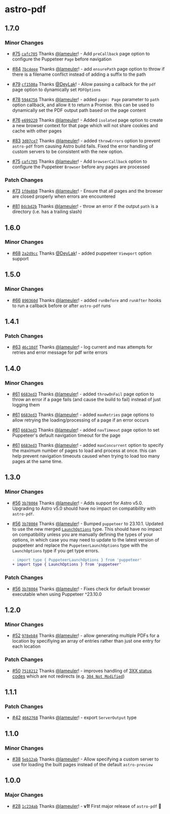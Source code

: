 # astro-pdf

## 1.7.0

### Minor Changes

- [#75](https://github.com/lameuler/astro-pdf/pull/75) [`cafc705`](https://github.com/lameuler/astro-pdf/commit/cafc7057315c83224661eab46e5ea2303402e3f8) Thanks [@lameuler](https://github.com/lameuler)! - Add `preCallback` page option to configure the Puppeteer `Page` before navigation

- [#84](https://github.com/lameuler/astro-pdf/pull/84) [`7bc4eee`](https://github.com/lameuler/astro-pdf/commit/7bc4eee358450f1faeea6946bd1c001ac55034b2) Thanks [@lameuler](https://github.com/lameuler)! - add `ensurePath` page option to throw if there is a filename conflict instead of adding a suffix to the path

- [#79](https://github.com/lameuler/astro-pdf/pull/79) [`cf1500a`](https://github.com/lameuler/astro-pdf/commit/cf1500a511b288838d33c92c29bcad12c8707924) Thanks [@DeyLak](https://github.com/DeyLak)! - Allow passing a callback for the `pdf` page option to dynamically set `PDFOptions`

- [#78](https://github.com/lameuler/astro-pdf/pull/78) [`5944756`](https://github.com/lameuler/astro-pdf/commit/59447569b6f30f7d657a52572c2f3b38a8429866) Thanks [@lameuler](https://github.com/lameuler)! - added `page: Page` parameter to `path` option callback, and allow it to return a Promise. this can be used to dynamically set the PDF output path based on the page content

- [#76](https://github.com/lameuler/astro-pdf/pull/76) [`e699220`](https://github.com/lameuler/astro-pdf/commit/e69922090de74bbfbc66e5d62ce99bcb439a964e) Thanks [@lameuler](https://github.com/lameuler)! - Added `isolated` page option to create a new browser context for that page which will not share cookies and cache with other pages

- [#83](https://github.com/lameuler/astro-pdf/pull/83) [`3d07ce7`](https://github.com/lameuler/astro-pdf/commit/3d07ce7a4f5a94ef758fe3ace8a2580f6d6614e2) Thanks [@lameuler](https://github.com/lameuler)! - added `throwErrors` option to prevent `astro-pdf` from causing Astro build fails. Fixed the error handling of custom servers to be consistent with the new option.

- [#75](https://github.com/lameuler/astro-pdf/pull/75) [`cafc705`](https://github.com/lameuler/astro-pdf/commit/cafc7057315c83224661eab46e5ea2303402e3f8) Thanks [@lameuler](https://github.com/lameuler)! - Add `browserCallback` option to configure the Puppeteer `Browser` before any pages are processed

### Patch Changes

- [#73](https://github.com/lameuler/astro-pdf/pull/73) [`1f0e8b0`](https://github.com/lameuler/astro-pdf/commit/1f0e8b08395b58e55bcf29f4af6957905a81ca3a) Thanks [@lameuler](https://github.com/lameuler)! - Ensure that all pages and the browser are closed properly when errors are encountered

- [#81](https://github.com/lameuler/astro-pdf/pull/81) [`0dcbd2b`](https://github.com/lameuler/astro-pdf/commit/0dcbd2b71dc1e4830c6f30f523dd3dc4e7d658eb) Thanks [@lameuler](https://github.com/lameuler)! - throw an error if the output `path` is a directory (i.e. has a trailing slash)

## 1.6.0

### Minor Changes

- [#68](https://github.com/lameuler/astro-pdf/pull/68) [`2a2d9cc`](https://github.com/lameuler/astro-pdf/commit/2a2d9cc282e32cff62beb84314bb5a90e681577c) Thanks [@DeyLak](https://github.com/DeyLak)! - added puppeteer `Viewport` option support

## 1.5.0

### Minor Changes

- [#66](https://github.com/lameuler/astro-pdf/pull/66) [`890360d`](https://github.com/lameuler/astro-pdf/commit/890360d1d670e214e9973ff24ce142912fdd7c43) Thanks [@lameuler](https://github.com/lameuler)! - added `runBefore` and `runAfter` hooks to run a callback before or after `astro-pdf` runs

## 1.4.1

### Patch Changes

- [#63](https://github.com/lameuler/astro-pdf/pull/63) [`46c10df`](https://github.com/lameuler/astro-pdf/commit/46c10df611ee67c498543ee8d41d37f7c98a7be1) Thanks [@lameuler](https://github.com/lameuler)! - log current and max attempts for retries and error message for pdf write errors

## 1.4.0

### Minor Changes

- [#61](https://github.com/lameuler/astro-pdf/pull/61) [`6683ed3`](https://github.com/lameuler/astro-pdf/commit/6683ed30da28ca9a6b97d17a6993ecea4805f5a1) Thanks [@lameuler](https://github.com/lameuler)! - added `throwOnFail` page option to throw an error if a page fails (and cause the build to fail) instead of just logging them

- [#61](https://github.com/lameuler/astro-pdf/pull/61) [`6683ed3`](https://github.com/lameuler/astro-pdf/commit/6683ed30da28ca9a6b97d17a6993ecea4805f5a1) Thanks [@lameuler](https://github.com/lameuler)! - added `maxRetries` page options to allow retrying the loading/processing of a page if an error occurs

- [#61](https://github.com/lameuler/astro-pdf/pull/61) [`6683ed3`](https://github.com/lameuler/astro-pdf/commit/6683ed30da28ca9a6b97d17a6993ecea4805f5a1) Thanks [@lameuler](https://github.com/lameuler)! - added `navTimeout` page option to set Puppeteer's default navigation timeout for the page

- [#61](https://github.com/lameuler/astro-pdf/pull/61) [`6683ed3`](https://github.com/lameuler/astro-pdf/commit/6683ed30da28ca9a6b97d17a6993ecea4805f5a1) Thanks [@lameuler](https://github.com/lameuler)! - added `maxConcurrent` option to specify the maximum number of pages to load and process at once. this can help prevent navigation timeouts caused when trying to load too many pages at the same time.

## 1.3.0

### Minor Changes

- [#56](https://github.com/lameuler/astro-pdf/pull/56) [`3b78004`](https://github.com/lameuler/astro-pdf/commit/3b78004094dce03eb27dc7bf724b579eac4b85d0) Thanks [@lameuler](https://github.com/lameuler)! - Adds support for Astro v5.0. Upgrading to Astro v5.0 should have no impact on compatibility with `astro-pdf`.

- [#56](https://github.com/lameuler/astro-pdf/pull/56) [`3b78004`](https://github.com/lameuler/astro-pdf/commit/3b78004094dce03eb27dc7bf724b579eac4b85d0) Thanks [@lameuler](https://github.com/lameuler)! - Bumped `puppeteer` to 23.10.1. Updated to use the new merged [`LaunchOptions`](https://pptr.dev/api/puppeteer.launchoptions) type. This should have no impact on compatibility unless you are manually defining the types of your options, in which case you may need to update to the latest version of puppeteer and replace the `PuppeteerLaunchOptions` type with the `LaunchOptions` type if you get type errors.

    ```diff
    - import type { PuppeteerLaunchOptions } from 'puppeteer'
    + import type { LaunchOptions } from 'puppeteer'
    ```

### Patch Changes

- [#56](https://github.com/lameuler/astro-pdf/pull/56) [`3b78004`](https://github.com/lameuler/astro-pdf/commit/3b78004094dce03eb27dc7bf724b579eac4b85d0) Thanks [@lameuler](https://github.com/lameuler)! - Fixes check for default browser executable when using Puppeteer ^23.10.0

## 1.2.0

### Minor Changes

- [#52](https://github.com/lameuler/astro-pdf/pull/52) [`978eb84`](https://github.com/lameuler/astro-pdf/commit/978eb843528ed542586d796a16bfca81cd1eae0b) Thanks [@lameuler](https://github.com/lameuler)! - allow generating multiple PDFs for a location by specifiying an array of entries rather than just one entry for each location

### Patch Changes

- [#50](https://github.com/lameuler/astro-pdf/pull/50) [`7518212`](https://github.com/lameuler/astro-pdf/commit/75182123e1f455a506f2fcaa31b3efa056e7436f) Thanks [@lameuler](https://github.com/lameuler)! - improves handling of [3XX status codes](https://developer.mozilla.org/en-US/docs/Web/HTTP/Status#redirection_messages) which are not redirects (e.g. [`304 Not Modified`](https://developer.mozilla.org/en-US/docs/Web/HTTP/Status/304))

## 1.1.1

### Patch Changes

- [#42](https://github.com/lameuler/astro-pdf/pull/42) [`4662768`](https://github.com/lameuler/astro-pdf/commit/46627689f203d57cb3fecaba3468e5f55279f3b8) Thanks [@lameuler](https://github.com/lameuler)! - export `ServerOutput` type

## 1.1.0

### Minor Changes

- [#38](https://github.com/lameuler/astro-pdf/pull/38) [`5eb12ab`](https://github.com/lameuler/astro-pdf/commit/5eb12ab1034892900dc86a7bc74c8f33ca77ee7b) Thanks [@lameuler](https://github.com/lameuler)! - Allow specifying a custom server to use for loading the built pages instead of the default `astro-preview`

## 1.0.0

### Major Changes

- [#28](https://github.com/lameuler/astro-pdf/pull/28) [`1c234ab`](https://github.com/lameuler/astro-pdf/commit/1c234abfd8882a32704937b93b60a69ab9141583) Thanks [@lameuler](https://github.com/lameuler)! - **v1!** First major release of `astro-pdf` 🎉
